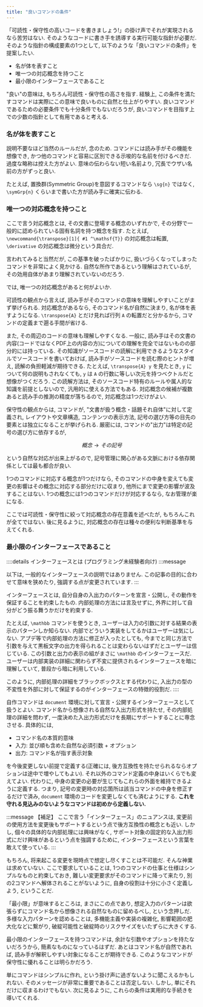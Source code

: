 ```yaml
---
title: "良いコマンドの条件"
---
```


<!-- ## 良いコマンドの条件 -->

「可読性・保守性の高いコードを書きましょう!」の掛け声でそれが実現されるなら苦労はない. そのようなコードに書き手を誘導する実行可能な指針が必要だ. そのような指針の構成要素の1つとして, 以下のような「良いコマンドの条件」を提案したい.

- 名が体を表すこと
- 唯一つの対応概念を持つこと
- 最小限のインターフェースであること

"良い"の意味は, もちろん可読性・保守性の高さを指す.
経験上, この条件を満たすコマンドは実際にこの意味で良いものに自然と仕上がりやすい.
良いコマンドであるための必要条件でも十分条件でもないだろうが, 良いコマンドを目指す上での少数の指針として有用であると考える.

### 名が体を表すこと

説明不要なほど当然のルールだが, 念のため. コマンドには読み手がその機能を想像でき, かつ他のコマンドと容易に区別できる示唆的な名前を付けるべきだ. 過度な略称は控えた方がよい. 意味の伝わらない短い名前より, 冗長でウザい名前の方がずっと良い.

たとえば, 置換群(Symmetric Group)を意図するコマンドなら `\sg{n}` ではなく, `\symGrp{n}` くらいまで書いた方が読み手に確実に伝わる.

### 唯一つの対応概念を持つこと

ここで言う対応概念とは, その文書に登場する概念のいずれかで, その分野で一般的に認められている固有名詞を持つ概念を指す. たとえば, `\newcommand{\transpose}[1]{ #1 ^\mathsf{T}}` の対応概念は転置, `\derivative` の対応概念は微分という具合だ.

言われてみると当然だが, この基準を破ったばかりに, 扱いづらくなってしまったコマンドを非常によく見かける. 自然な所作であるという理解はされているが, その効用自体があまり理解されていないのだろう.

では, 唯一つの対応概念があると何がよいか.

可読性の観点から言えば, 読み手がそのコマンドの意味を理解しやすいことがまず挙げられる.
対応概念があるなら, そのコマンド名が自然に決まり, 名が体を表すようになる. `\transpose{A}` とだけ見れば行列 `A` の転置だと分かるから, コマンドの定義まで遡る手間が省ける.

また, その周辺のコードの意味も理解しやすくなる.
一般に, 読み手はその文書の内容(コードではなくPDF上の内容の方)についての理解を完全ではないものの部分的には持っている.
その知識がソースコードの読解に利用できるようなスタイルでソースコードを書いておけば, 読み手がソースコードを読む際のヒントが増え, 読解の負担軽減が期待できる.
たとえば, `\transpose{A} y` を見たとき, `y` について何の説明もされなくても, `y` は `A` の行数に等しい次元を持つベクトルだと想像がつくだろう.
この読解方法は, そのソースコード特有のルールや属人的な知識を前提としないので, 汎用的に使える方法でもある.
対応概念の候補が複数あると読み手の推測の精度が落ちるので, 対応概念は1つだけがよい.

保守性の観点からは, コマンドが, "文書が扱う概念・話題それ自体"に対して定義され, レイアウトや文章構造, コンテンツの表示方法, 記号の選び方等の目先の要素とは独立になることが挙げられる. 厳密には, コマンドの"出力"は特定の記号の選び方に依存するが,

$$概念→その記号$$

という自然な対応が出来上がるので, 記号管理に関心がある文脈における依存関係としては最も都合が良い.

1つのコマンドに対応する概念が1つだけなら, そのコマンドの中身を変えても変更の影響はその概念に対応する部分だけに収まり, 他所にまで変更の影響が波及することはない. 1つの概念には1つのコマンドだけが対応するなら, なお管理が楽になる.

ここでは可読性・保守性に絞って対応概念の存在意義を述べたが, もちろんこれが全てではない. 後に見るように, 対応概念の存在は種々の便利な判断基準を与えてくれる.

### 最小限のインターフェースであること

::::details インターフェースとは (プログラミング未経験者向け)
:::message

以下は, 一般的なインターフェースの説明ではありません. この記事の目的に合わせて意味を狭めたり, 強調する点が変更されています.
:::

インターフェースとは, 自分自身の入出力のパターンを宣言・公開し, その動作を保証することを約束したもの. 内部処理の方法には言及せずに, 外界に対して自分がどう振る舞うかだけを約束する.

たとえば, `\mathbb` コマンドを使うとき, ユーザーは入力の引数に対する結果の表示のパターンしか知らない. 内部でどういう実装をしてるかはユーザーは気にしない. アプデ等で内部処理の方法に修正が入ったとしても, 今までと同じ方法で引数を与えて黒板文字の出力を得られることは変わらないはずだとユーザーは信じている. この引数と出力の表示の組がまさに `\mathbb` のインターフェースだ. ユーザーは内部実装の詳細に関わらず不変に提供されるインターフェースを暗に理解していて, 普段から暗に利用している.

このように, 内部処理の詳細をブラックボックスとする代わりに, 入出力の型の不変性を外部に対して保証するのがインターフェースの特徴的役割だ.
::::

自作コマンドは `document` 環境に対して宣言・公開するインターフェースとして扱うとよい. コマンド名から想像される自然な入出力形式を持たせ, その内部処理の詳細を問わず, 一度決めた入出力形式だけを長期にサポートすることに専念させる. 具体的には,

- コマンド名の本質的意味
- 入力: 並び順も含めた自然な必須引数 + オプション
- 出力: コマンド名が指す表示対象

を今後変更しない前提で定義する(正確には, 後方互換性を持たせられるならオプションは途中で増やしてもよい). それ以外のコマンド定義の中身はいくらでも変えてよい. 代わりに, 中身の変更の必要が生じてもこれらの外面を維持できるように定義する. つまり, 記号の変更時の対応箇所は該当コマンドの中身を修正するだけで済み, `document` 環境のコードを変更しなくても済むようにする. **これを守れる見込みのないようなコマンドは初めから定義しない.**

:::message
【補足】
ここで言う「インターフェース」のニュアンスは, 変更前の使用方法を変更後もサポートするという点で後方互換性の概念とも近い. しかし, 個々の具体的な内部処理には興味がなく, サポート対象の固定的な入出力形式にだけ興味があるという点を強調するために, インターフェースという言葉を敢えて使っている.
:::

もちろん, 将来起こる変更を現時点で想定し尽くすことは不可能だ. そんな神業は求めていない. ここで要求していることは, 1つのコマンドの仕事と仕様はシンプルなものと約束しておき, 難しい変更要求がそのコマンドに降って来たり, 別の2コマンドへ解体されることがないように, 自身の役割は十分に小さく定義しよう, ということだ.

「最小限」が意味するところは, まさにこの点であり, 想定入力のパターンは欲張らずにコマンド名から想像される自然なものに留めるべし, という念押しだ. 多様な入力パターンを認めることは, 多機能主義や実装の複雑化, 影響範囲の肥大化などに繋がり, 破綻可能性と破綻時のリスクサイズをいたずらに大きくする.

最小限のインターフェースを持つコマンドは, 余計な引数やオプションを持たないだろうから, 簡素なものになっているはずだ. あとはコマンド名が自然であれば, 読み手が解釈しやすい対象になることが期待できる. このようなコマンドが保守性に優れることは明らかだろう.

単にコマンドはシンプルに作れ, という掛け声に過ぎないように聞こえるかもしれない. そのメッセージが非常に重要であることは否定しない. しかし, 単にそれだけに収まるわけでもない. 次に見るように, これらの条件は実用的な手続きを導いてくれる.
